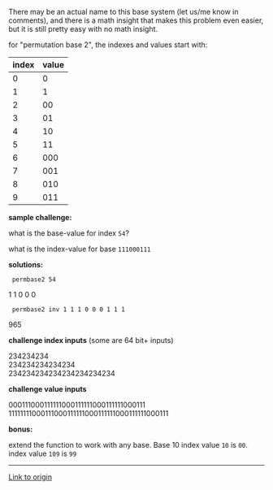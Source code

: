There may be an actual name to this base system (let us/me know in comments), and there is a math insight that makes this problem even easier, but it is still pretty easy with no math insight.

for "permutation base 2", the indexes and values start with:

index | value
---|---
0|0  
1|1  
2|00 
3|01 
4|10 
5|11 
6|000
7|001
8|010
9|011

**sample challenge:**

what is the base-value for index `54`?

what is the index-value for base `111000111`

**solutions:**

     permbase2 54
1 1 0 0 0

     permbase2 inv 1 1 1 0 0 0 1 1 1
965

**challenge index inputs** (some are 64 bit+ inputs)

234234234  
234234234234234  
234234234234234234234234 

**challenge value inputs**

000111000111111000111111000111111000111  
11111111000111000111111000111111000111111000111  

**bonus:**

extend the function to work with any base.  Base 10 index value `10` is `00`.  index value `109` is `99`

---

[Link to origin](https://www.reddit.com/r/dailyprogrammer/5xu7sz)